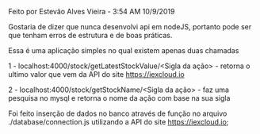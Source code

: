 Feito por Estevão Alves Vieira - 3:54 AM 10/9/2019

Gostaria de dizer que nunca desenvolvi api em nodeJS, portanto pode ser que tenham erros de estrutura e de boas práticas.

Essa é uma aplicação simples no qual existem apenas duas chamadas

1 - localhost:4000/stock/getLatestStockValue/<Sigla da ação> - retorna o ultimo valor que vem da API do site 
https://iexcloud.io

2 - localhost:4000/stock/getStockName/<Sigla da ação> - faz uma pesquisa
no mysql e retorna o nome da ação com base na sua sigla

Foi feito inserção de dados no banco através de função no arquivo ./database/connection.js utilizando a API do site https://iexcloud.io;